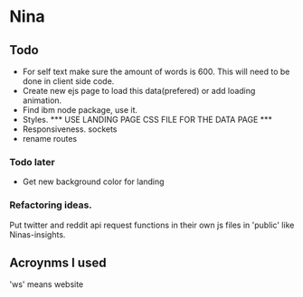 # Nina


## Todo 
<!-- * Add submit button for text box -->
<!-- * Send text through the inputs and see if you get right output. use send. STILL NEED
TEXTAREA INPUT -->
<!-- * Get tweet data -->
<!-- * Get reddit data -->
<!-- * Make IBM API work -->
<!-- * Make reddit data work with IBM's API with the separate files. Probably will have to 'require' ibm code. -->
<!-- * put reddit/twitter routes/functions in separate files. test it. MOVE FILES TO HELPERS FOLDER -->
* For self text make sure the amount of words is 600. This will need to be done in client side code.
* Create new ejs page to load this data(prefered) or add loading animation.
* Find ibm node package, use it.
* Styles. *** USE LANDING PAGE CSS FILE FOR THE DATA PAGE ***
* Responsiveness. sockets
* rename routes

### Todo later 
* Get new background color for landing
### Refactoring ideas.
Put twitter and reddit api request functions in their own js files in 'public' like Ninas-insights.

## Acroynms I used
'ws' means website